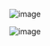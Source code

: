![image](https://user-images.githubusercontent.com/85900239/126026656-1c5ca373-38a9-4976-8ddb-7895059ae86e.png)

![image](https://user-images.githubusercontent.com/85900239/126026699-47adc43e-f190-44e7-9ef7-6da20a9815bd.png)
